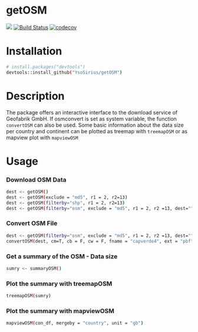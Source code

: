 # getOSM

[![](https://www.r-pkg.org/badges/version/getOSM)](https://www.r-pkg.org/pkg/getOSM)
[![Build Status](https://travis-ci.org/YsoSirius/getOSM.svg?branch=master)](https://travis-ci.org/YsoSirius/getOSM)
[![codecov](https://codecov.io/gh/YsoSirius/getOSM/branch/master/graph/badge.svg)](https://codecov.io/gh/YsoSirius/getOSM)


# Installation
 ```sh
# install.packages("devtools")
devtools::install_github("YsoSirius/getOSM")
```


# Description
The package offers an interactive interface to 
the download service of Geofabrik GmbH. If osmconvert is 
set as system variable, the function ```convertOSM``` can also be
used. Some basic information about the data size per country
and continent can be plotted as treemap with ```treemapOSM``` or
as mapview plot with ```mapviewOSM``` 


# Usage 
### Download OSM Data
 ```sh
dest <- getOSM()
dest <- getOSM(exclude = "md5", r1 = 2, r2=13)
dest <- getOSM(filterby="shp", r1 = 2, r2=13)
dest <- getOSM(filterby="osm", exclude = "md5", r1 = 2, r2 =13, dest="")
```

### Convert OSM File
 ```sh
dest <- getOSM(filterby="osm", exclude = "md5", r1 = 2, r2 =13, dest="")
convertOSM(dest, cm=T, cb = F, cw = F, fname = "capverde4", ext = "pbf")
```

### Get a summary of the OSM - Data size
 ```sh
sumry <- summaryOSM()
```

### Plot the summary with treemapOSM
 ```sh
treemapOSM(sumry)
```

### Plot the summary with mapviewOSM
 ```sh
mapviewOSM(con_df, mergeby = "country", unit = "gb")
```

